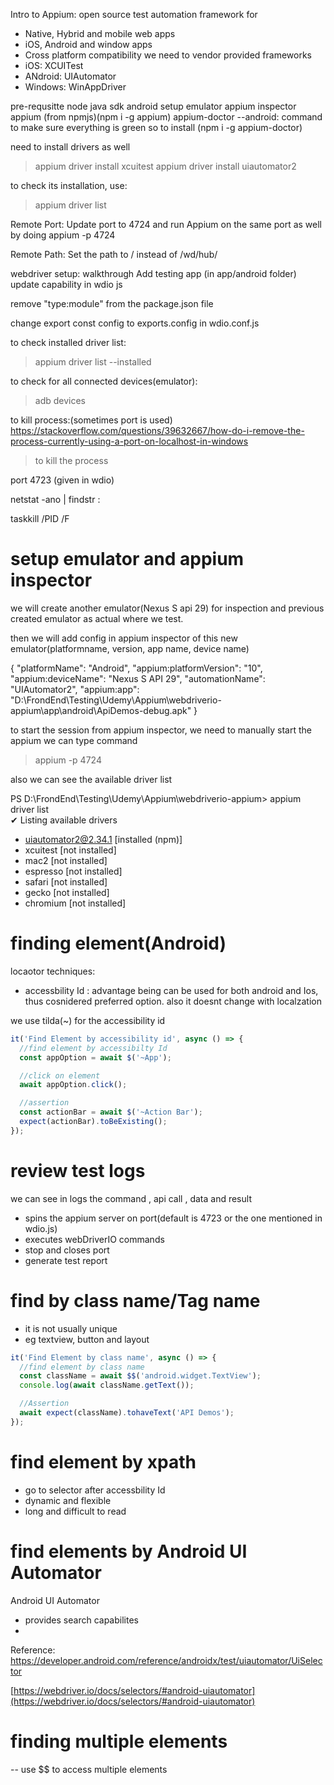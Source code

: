 Intro to Appium:
open source test automation framework for

- Native, Hybrid and mobile web apps
- iOS, Android and window apps
- Cross platform compatibility
  we need to vendor provided frameworks
- iOS: XCUITest
- ANdroid: UIAutomator
- Windows: WinAppDriver

pre-requsitte
node
java sdk
android setup
emulator
appium inspector
appium (from npmjs)(npm i -g appium)
appium-doctor --android: command to make sure everything is green so to install (npm i -g appium-doctor)

need to install drivers as well

> appium driver install xcuitest
> appium driver install uiautomator2

to check its installation, use:

> appium driver list

Remote Port: Update port to 4724 and run Appium on the same port as well by doing appium -p 4724

Remote Path: Set the path to / instead of /wd/hub/

webdriver setup:
walkthrough
Add testing app (in app/android folder)
update capability in wdio js

remove "type:module" from the package.json file

change export const config to exports.config in wdio.conf.js

to check installed driver list:

> appium driver list --installed

to check for all connected devices(emulator):

> adb devices

to kill process:(sometimes port is used)
https://stackoverflow.com/questions/39632667/how-do-i-remove-the-process-currently-using-a-port-on-localhost-in-windows

> to kill the process

port 4723 (given in wdio)

netstat -ano | findstr :<PORT>

taskkill /PID <PID> /F

# setup emulator and appium inspector

we will create another emulator(Nexus S api 29) for inspection and previous created emulator as actual where we test.

then we will add config in appium inspector of this new emulator(platformname, version, app name, device name)

{
"platformName": "Android",
"appium:platformVersion": "10",
"appium:deviceName": "Nexus S API 29",
"automationName": "UIAutomator2",
"appium:app": "D:\\FrondEnd\\Testing\\Udemy\\Appium\\webdriverio-appium\\app\\android\\ApiDemos-debug.apk"
}

to start the session from appium inspector, we need to manually start the appium we can type command

> appium -p 4724

also we can see the available driver list

PS D:\FrondEnd\Testing\Udemy\Appium\webdriverio-appium> appium driver list  
✔ Listing available drivers

- uiautomator2@2.34.1 [installed (npm)]
- xcuitest [not installed]
- mac2 [not installed]
- espresso [not installed]
- safari [not installed]
- gecko [not installed]
- chromium [not installed]

# finding element(Android)

locaotor techniques:

- accessbility Id : advantage being can be used for both android and Ios, thus cosnidered preferred option. also it doesnt change with localzation

we use tilda(~) for the accessibility id

```js
it('Find Element by accessibility id', async () => {
  //find element by accessibilty Id
  const appOption = await $('~App');

  //click on element
  await appOption.click();

  //assertion
  const actionBar = await $('~Action Bar');
  expect(actionBar).toBeExisting();
});
```

# review test logs

we can see in logs the command , api call , data and result

- spins the appium server on port(default is 4723 or the one mentioned in wdio.js)
- executes webDriverIO commands
- stop and closes port
- generate test report

# find by class name/Tag name

- it is not usually unique
- eg textview, button and layout

```js
it('Find Element by class name', async () => {
  //find element by class name
  const className = await $$('android.widget.TextView');
  console.log(await className.getText());

  //Assertion
  await expect(className).tohaveText('API Demos');
});
```

# find element by xpath

- go to selector after accessbility Id
- dynamic and flexible
- long and difficult to read

# find elements by Android UI Automator

Android UI Automator

- provides search capabilites
-

Reference:
https://developer.android.com/reference/androidx/test/uiautomator/UiSelector

[https://webdriver.io/docs/selectors/#android-uiautomator](https://webdriver.io/docs/selectors/#android-uiautomator)

# finding multiple elements

-- use $$ to access multiple elements
